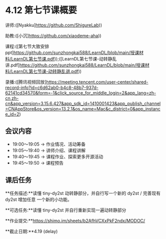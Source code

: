 # 4.12 第七节课概要

讲师:([Nyakku]https://github.com/ShigureLab))

助教:([小沉]https://github.com/xiaodeme-aha))

课程:([第七节大致安排ppt]https://github.com/sunzhongkai588/LearnDL/blob/main/授课材料/LearnDL第七节课.pdf));([LearnDL第七节课-动转静乱讲.pdf]https://github.com/sunzhongkai588/LearnDL/blob/main/授课材料/LearnDL第七节课-动转静乱讲.pdf))

录播:([腾讯视频回放]https://meeting.tencent.com/user-center/shared-record-info?id=c6d62ab0-b4c8-48b7-937d-62141cd34570&form=-1&click_source_for_middle_login=2&app_lang=zh-cn,zh-cn&app_version=3.15.6.427&app_sdk_id=1410001423&app_publish_channel=CNAppStore&os_version=13.2.1&os_name=Mac&c_district=0&app_instance_id=2)

## 会议内容

*  19:00～19:05 -> 作业情况、活动筹备
*  19:05～19:40 -> 讲师介绍、课程讲解
*  19:40～19:45 -> 课程作业、探索更多开源活动
*  19:45～19:50 -> 课程预告

## 课后任务

**任务描述:**读懂 tiny-dy2st 动转静部分，并自行写一个新的 dy2st / 完善现有 dy2st 增加任意 一个新的小功能。

**可选任务:**读懂 tiny-dy2st 并自行重新实现一遍动转静部分

**作业提交:**https://shimo.im/sheets/b2AfhVCXxPkF2ndx/MODOC/

**截止日期:**4.19 (delay)

